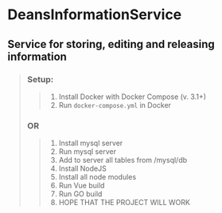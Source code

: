 # DeansInformationService 
## Service for storing, editing and releasing information

>### Setup:
>>1) Install Docker with Docker Compose (v. 3.1+)
>>2) Run `docker-compose.yml` in Docker
>### OR
>>1) Install mysql server
>>2) Run mysql server
>>3) Add to server all tables from /mysql/db
>>4) Install NodeJS
>>5) Install all node modules
>>6) Run Vue build
>>7) Run GO build
>>8) HOPE THAT THE PROJECT WILL WORK 